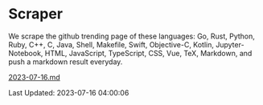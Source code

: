 # Scraper

We scrape the github trending page of these languages: Go, Rust, Python, Ruby, C++, C, Java, Shell, Makefile, Swift, Objective-C, Kotlin, Jupyter-Notebook, HTML, JavaScript, TypeScript, CSS, Vue, TeX, Markdown, and push a markdown result everyday.

[2023-07-16.md](https://github.com/yangwenmai/github-trending-backup/blob/master/2023-07-16.md)

Last Updated: 2023-07-16 04:00:06
